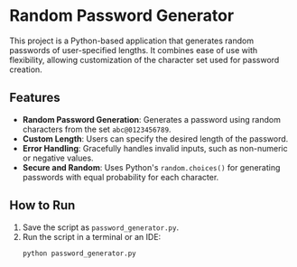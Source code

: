 # Random Password Generator

This project is a Python-based application that generates random passwords of user-specified lengths. It combines ease of use with flexibility, allowing customization of the character set used for password creation.

## Features

- **Random Password Generation**: Generates a password using random characters from the set `abc@0123456789`.
- **Custom Length**: Users can specify the desired length of the password.
- **Error Handling**: Gracefully handles invalid inputs, such as non-numeric or negative values.
- **Secure and Random**: Uses Python's `random.choices()` for generating passwords with equal probability for each character.

## How to Run

1. Save the script as `password_generator.py`.
2. Run the script in a terminal or an IDE:
   ```bash
   python password_generator.py
